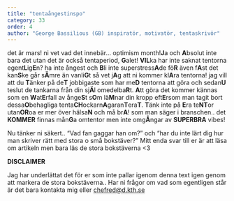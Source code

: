 ```yaml
---
title: "tentaångestinspo"
category: 33
order: 4
author: "George Bassilious (GB) inspiratör, motivatör, tentaskrivör"
---
```


det är mars! ni vet vad det innebär… optimism month! ​__​​J​​__​​a och ​__​​A​​__​​bsolut inte bara det utan det är också tentaperiod, ​__​G​__​​alet! ​__​VIL​__​​ka har inte saknat tentorna egent​​__​L​__​​​ig​​__​​E​__​​​n? ha inte ångest och ​__​B​__​li inte superstress​__​A​__​de fö​__​R​__​ även f​__​A​__​st det kan​__​S​__​ke går s​__​Ä​__​mre än vanli​__​G​__​t så vet j​__​A​__​g att ni kommer kl​__​A​__​ra tentorna! jag vill att du ​__​T​__​änker på de​__​T​__​ jobbigaste som har me​__​D​__​ tentorna att göra och sedan ​__​U​__​teslut de tankarna från din sj​__​Ä​__​l omedelba​__​R​__​t. ​__​A​__​tt göra det kommer kännas som en ​__​W​__​at​__​E​__​rfall av ånge​__​S​__​t s​__​O​__​m lä​__​M​__​nar din kropp eft​__​E​__​rsom man tagit bort dessa ​__​O​__​behagliga tenta​__​CH​__​ockarn​__​A​__​ garan​__​T​__​era​__​T​__​. ​__​T​__​änk inte på ​__​E​__​ra te​__​NT​__​or utan ​__​OR​__​oa er mer över hälsa​__​N​__​ och må br​__​A​__​! som man säger i branschen.. det ​__​KOMMER​__​ finnas mån​__​G​__​a omtentor men inte omg​__​Å​__​ngar av ​__​SUPERBRA​__​ vibes!

Nu tänker ni säkert.. “Vad fan gaggar han om?” och “har du inte lärt dig hur man skriver rätt med stora o små bokstäver?” Mitt enda svar till er är att läsa om artikeln men bara läs de stora bokstäverna <3 

**DISCLAIMER** 

Jag har underlättat det för er som inte pallar igenom denna text igen genom att markera de stora bokstäverna.. Har ni frågor om vad som egentligen står är det bara kontakta mig eller [chefred@d.kth.se](http://endless.horse/)
